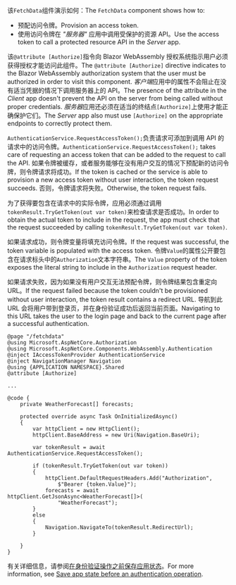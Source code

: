 <span data-ttu-id="caee7-101">该`FetchData`组件演示如何：</span><span class="sxs-lookup"><span data-stu-id="caee7-101">The `FetchData` component shows how to:</span></span>

* <span data-ttu-id="caee7-102">预配访问令牌。</span><span class="sxs-lookup"><span data-stu-id="caee7-102">Provision an access token.</span></span>
* <span data-ttu-id="caee7-103">使用访问令牌在 *"服务器"* 应用中调用受保护的资源 API。</span><span class="sxs-lookup"><span data-stu-id="caee7-103">Use the access token to call a protected resource API in the *Server* app.</span></span>

<span data-ttu-id="caee7-104">该`@attribute [Authorize]`指令向 Blazor WebAssembly 授权系统指示用户必须获得授权才能访问此组件。</span><span class="sxs-lookup"><span data-stu-id="caee7-104">The `@attribute [Authorize]` directive indicates to the Blazor WebAssembly authorization system that the user must be authorized in order to visit this component.</span></span> <span data-ttu-id="caee7-105">*客户端*应用中的属性不会阻止在没有适当凭据的情况下调用服务器上的 API。</span><span class="sxs-lookup"><span data-stu-id="caee7-105">The presence of the attribute in the *Client* app doesn't prevent the API on the server from being called without proper credentials.</span></span> <span data-ttu-id="caee7-106">*服务器*应用还必须在适当的终结点`[Authorize]`上使用才能正确保护它们。</span><span class="sxs-lookup"><span data-stu-id="caee7-106">The *Server* app also must use `[Authorize]` on the appropriate endpoints to correctly protect them.</span></span>

<span data-ttu-id="caee7-107">`AuthenticationService.RequestAccessToken();`负责请求可添加到调用 API 的请求中的访问令牌。</span><span class="sxs-lookup"><span data-stu-id="caee7-107">`AuthenticationService.RequestAccessToken();` takes care of requesting an access token that can be added to the request to call the API.</span></span> <span data-ttu-id="caee7-108">如果令牌被缓存，或者服务能够在没有用户交互的情况下预配新的访问令牌，则令牌请求将成功。</span><span class="sxs-lookup"><span data-stu-id="caee7-108">If the token is cached or the service is able to provision a new access token without user interaction, the token request succeeds.</span></span> <span data-ttu-id="caee7-109">否则，令牌请求将失败。</span><span class="sxs-lookup"><span data-stu-id="caee7-109">Otherwise, the token request fails.</span></span>

<span data-ttu-id="caee7-110">为了获得要包含在请求中的实际令牌，应用必须通过调用`tokenResult.TryGetToken(out var token)`来检查请求是否成功。</span><span class="sxs-lookup"><span data-stu-id="caee7-110">In order to obtain the actual token to include in the request, the app must check that the request succeeded by calling `tokenResult.TryGetToken(out var token)`.</span></span> 

<span data-ttu-id="caee7-111">如果请求成功，则令牌变量将填充访问令牌。</span><span class="sxs-lookup"><span data-stu-id="caee7-111">If the request was successful, the token variable is populated with the access token.</span></span> <span data-ttu-id="caee7-112">令牌`Value`的属性公开要包含在请求标头中的`Authorization`文本字符串。</span><span class="sxs-lookup"><span data-stu-id="caee7-112">The `Value` property of the token exposes the literal string to include in the `Authorization` request header.</span></span>

<span data-ttu-id="caee7-113">如果请求失败，因为如果没有用户交互无法预配令牌，则令牌结果包含重定向 URL。</span><span class="sxs-lookup"><span data-stu-id="caee7-113">If the request failed because the token couldn't be provisioned without user interaction, the token result contains a redirect URL.</span></span> <span data-ttu-id="caee7-114">导航到此 URL 会将用户带到登录页，并在身份验证成功后返回当前页面。</span><span class="sxs-lookup"><span data-stu-id="caee7-114">Navigating to this URL takes the user to the login page and back to the current page after a successful authentication.</span></span>

```razor
@page "/fetchdata"
@using Microsoft.AspNetCore.Authorization
@using Microsoft.AspNetCore.Components.WebAssembly.Authentication
@inject IAccessTokenProvider AuthenticationService
@inject NavigationManager Navigation
@using {APPLICATION NAMESPACE}.Shared
@attribute [Authorize]

...

@code {
    private WeatherForecast[] forecasts;

    protected override async Task OnInitializedAsync()
    {
        var httpClient = new HttpClient();
        httpClient.BaseAddress = new Uri(Navigation.BaseUri);

        var tokenResult = await AuthenticationService.RequestAccessToken();

        if (tokenResult.TryGetToken(out var token))
        {
            httpClient.DefaultRequestHeaders.Add("Authorization", 
                $"Bearer {token.Value}");
            forecasts = await httpClient.GetJsonAsync<WeatherForecast[]>(
                "WeatherForecast");
        }
        else
        {
            Navigation.NavigateTo(tokenResult.RedirectUrl);
        }

    }
}
```

<span data-ttu-id="caee7-115">有关详细信息，请参阅[在身份验证操作之前保存应用状态](xref:security/blazor/webassembly/additional-scenarios#save-app-state-before-an-authentication-operation)。</span><span class="sxs-lookup"><span data-stu-id="caee7-115">For more information, see [Save app state before an authentication operation](xref:security/blazor/webassembly/additional-scenarios#save-app-state-before-an-authentication-operation).</span></span>
